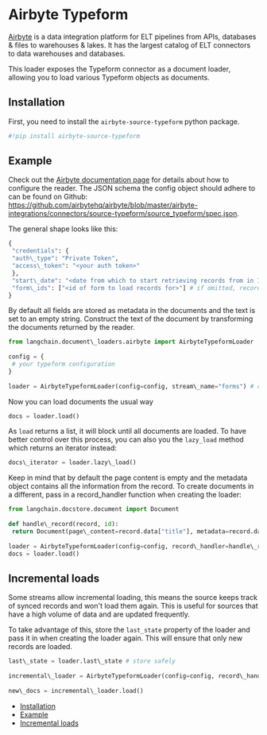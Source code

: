 # Airbyte Typeform

[Airbyte](https://github.com/airbytehq/airbyte) is a data integration platform for ELT pipelines from APIs, databases & files to warehouses & lakes. It has the largest catalog of ELT connectors to data warehouses and databases.

This loader exposes the Typeform connector as a document loader, allowing you to load various Typeform objects as documents.

## Installation[​](#installation "Direct link to Installation")

First, you need to install the `airbyte-source-typeform` python package.

```python
#!pip install airbyte-source-typeform  

```

## Example[​](#example "Direct link to Example")

Check out the [Airbyte documentation page](https://docs.airbyte.com/integrations/sources/typeform/) for details about how to configure the reader.
The JSON schema the config object should adhere to can be found on Github: <https://github.com/airbytehq/airbyte/blob/master/airbyte-integrations/connectors/source-typeform/source_typeform/spec.json>.

The general shape looks like this:

```python
{  
 "credentials": {  
 "auth\_type": "Private Token",  
 "access\_token": "<your auth token>"  
 },  
 "start\_date": "<date from which to start retrieving records from in ISO format, e.g. 2020-10-20T00:00:00Z>",  
 "form\_ids": ["<id of form to load records for>"] # if omitted, records from all forms will be loaded  
}  

```

By default all fields are stored as metadata in the documents and the text is set to an empty string. Construct the text of the document by transforming the documents returned by the reader.

```python
from langchain.document\_loaders.airbyte import AirbyteTypeformLoader  
  
config = {  
 # your typeform configuration  
}  
  
loader = AirbyteTypeformLoader(config=config, stream\_name="forms") # check the documentation linked above for a list of all streams  

```

Now you can load documents the usual way

```python
docs = loader.load()  

```

As `load` returns a list, it will block until all documents are loaded. To have better control over this process, you can also you the `lazy_load` method which returns an iterator instead:

```python
docs\_iterator = loader.lazy\_load()  

```

Keep in mind that by default the page content is empty and the metadata object contains all the information from the record. To create documents in a different, pass in a record_handler function when creating the loader:

```python
from langchain.docstore.document import Document  
  
def handle\_record(record, id):  
 return Document(page\_content=record.data["title"], metadata=record.data)  
  
loader = AirbyteTypeformLoader(config=config, record\_handler=handle\_record, stream\_name="forms")  
docs = loader.load()  

```

## Incremental loads[​](#incremental-loads "Direct link to Incremental loads")

Some streams allow incremental loading, this means the source keeps track of synced records and won't load them again. This is useful for sources that have a high volume of data and are updated frequently.

To take advantage of this, store the `last_state` property of the loader and pass it in when creating the loader again. This will ensure that only new records are loaded.

```python
last\_state = loader.last\_state # store safely  
  
incremental\_loader = AirbyteTypeformLoader(config=config, record\_handler=handle\_record, stream\_name="forms", state=last\_state)  
  
new\_docs = incremental\_loader.load()  

```

- [Installation](#installation)
- [Example](#example)
- [Incremental loads](#incremental-loads)
